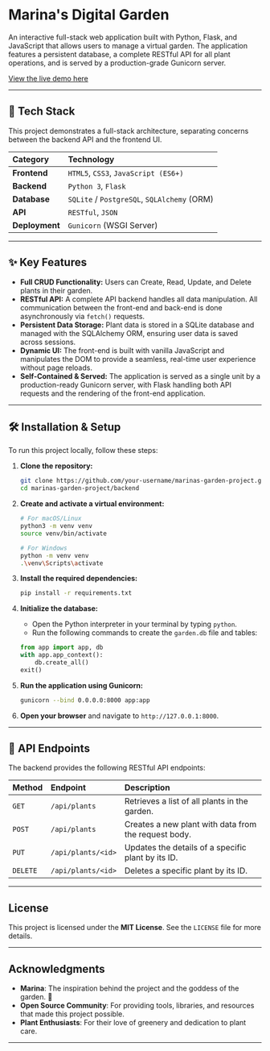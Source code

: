 # **Marina's Digital Garden**

An interactive full-stack web application built with Python, Flask, and JavaScript that allows users to manage a virtual garden. The application features a persistent database, a complete RESTful API for all plant operations, and is served by a production-grade Gunicorn server.

[View the live demo here](https://github.com/tpercival01/Marinas-Garden)

---

## 🚀 Tech Stack

This project demonstrates a full-stack architecture, separating concerns between the backend API and the frontend UI.

| Category      | Technology                                      |
| :------------ | :---------------------------------------------- |
| **Frontend**  | `HTML5`, `CSS3`, `JavaScript (ES6+)`            |
| **Backend**   | `Python 3`, `Flask`                             |
| **Database**  | `SQLite` / `PostgreSQL`, `SQLAlchemy` (ORM)     |
| **API**       | `RESTful`, `JSON`                               |
| **Deployment**| `Gunicorn` (WSGI Server)                        |

---

## ✨ Key Features

-   **Full CRUD Functionality:** Users can Create, Read, Update, and Delete plants in their garden.
-   **RESTful API:** A complete API backend handles all data manipulation. All communication between the front-end and back-end is done asynchronously via `fetch()` requests.
-   **Persistent Data Storage:** Plant data is stored in a SQLite database and managed with the SQLAlchemy ORM, ensuring user data is saved across sessions.
-   **Dynamic UI:** The front-end is built with vanilla JavaScript and manipulates the DOM to provide a seamless, real-time user experience without page reloads.
-   **Self-Contained & Served:** The application is served as a single unit by a production-ready Gunicorn server, with Flask handling both API requests and the rendering of the front-end application.

---

## 🛠️ Installation & Setup

To run this project locally, follow these steps:

1.  **Clone the repository:**
    ```bash
    git clone https://github.com/your-username/marinas-garden-project.git
    cd marinas-garden-project/backend
    ```

2.  **Create and activate a virtual environment:**
    ```bash
    # For macOS/Linux
    python3 -m venv venv
    source venv/bin/activate

    # For Windows
    python -m venv venv
    .\venv\Scripts\activate
    ```

3.  **Install the required dependencies:**
    ```bash
    pip install -r requirements.txt
    ```

4.  **Initialize the database:**
    -   Open the Python interpreter in your terminal by typing `python`.
    -   Run the following commands to create the `garden.db` file and tables:
    ```python
    from app import app, db
    with app.app_context():
        db.create_all()
    exit()
    ```

5.  **Run the application using Gunicorn:**
    ```bash
    gunicorn --bind 0.0.0.0:8000 app:app
    ```

6.  **Open your browser** and navigate to `http://127.0.0.1:8000`.

---

## 🔌 API Endpoints

The backend provides the following RESTful API endpoints:

| Method   | Endpoint            | Description                                        |
| :------- | :------------------ | :------------------------------------------------- |
| `GET`    | `/api/plants`       | Retrieves a list of all plants in the garden.      |
| `POST`   | `/api/plants`       | Creates a new plant with data from the request body. |
| `PUT`    | `/api/plants/<id>`  | Updates the details of a specific plant by its ID. |
| `DELETE` | `/api/plants/<id>`  | Deletes a specific plant by its ID.                |

---

## **License**

This project is licensed under the **MIT License**. See the `LICENSE` file for more details.

---

## **Acknowledgments**

- **Marina**: The inspiration behind the project and the goddess of the garden. 🌸
- **Open Source Community**: For providing tools, libraries, and resources that made this project possible.
- **Plant Enthusiasts**: For their love of greenery and dedication to plant care.

---
